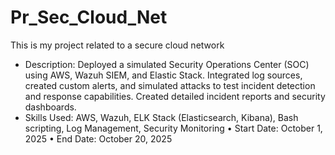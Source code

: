 # Pr_Sec_Cloud_Net
This is my project related to a secure cloud network
- Description:
Deployed a simulated Security Operations Center (SOC) using AWS, Wazuh SIEM, and Elastic Stack. Integrated log sources, created custom alerts, and simulated attacks to test incident detection and response capabilities. Created detailed incident reports and security dashboards.
-	Skills Used:
AWS, Wazuh, ELK Stack (Elasticsearch, Kibana), Bash scripting, Log Management, Security Monitoring
•	Start Date: October 1, 2025
•	End Date: October 20, 2025
